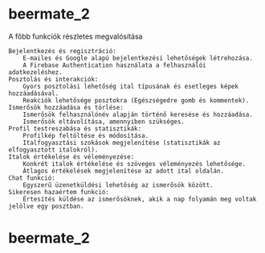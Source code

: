 # beermate_2


A főbb funkciók részletes megvalósítása

    Bejelentkezés és regisztráció:
        E-mailes és Google alapú bejelentkezési lehetőségek létrehozása.
        A Firebase Authentication használata a felhasználói adatkezeléshez.
    Posztolás és interakciók:
        Gyors posztolási lehetőség ital típusának és esetleges képek hozzáadásával.
        Reakciók lehetősége posztokra (Egészségedre gomb és kommentek).
    Ismerősök hozzáadása és törlése:
        Ismerősök felhasználónév alapján történő keresése és hozzáadása.
        Ismerősök eltávolítása, amennyiben szükséges.
    Profil testreszabása és statisztikák:
        Profilkép feltöltése és módosítása.
        Italfogyasztási szokások megjelenítése (statisztikák az elfogyasztott italokról).
    Italok értékelése és véleményezése:
        Konkrét italok értékelése és szöveges véleményezés lehetősége.
        Átlagos értékelések megjelenítése az adott ital oldalán.
    Chat funkció:
        Egyszerű üzenetküldési lehetőség az ismerősök között.
    Sikeresen hazaértem funkció:
        Értesítés küldése az ismerősöknek, akik a nap folyamán meg voltak jelölve egy posztban.


# beermate_2
